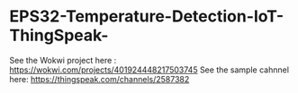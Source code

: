 # EPS32-Temperature-Detection-IoT-ThingSpeak-
See the Wokwi project here : https://wokwi.com/projects/401924448217503745
See the sample cahnnel here: https://thingspeak.com/channels/2587382
